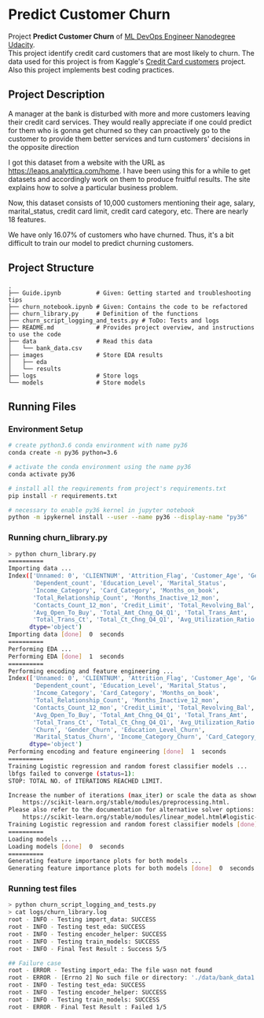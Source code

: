 # Predict Customer Churn

Project **Predict Customer Churn** of [ML DevOps Engineer Nanodegree Udacity](https://www.udacity.com/course/machine-learning-dev-ops-engineer-nanodegree--nd0821).  
This project identify credit card customers that are most likely to churn. The data used for this project is from Kaggle's [Credit Card customers](https://www.kaggle.com/datasets/sakshigoyal7/credit-card-customers/code) project. Also this project implements best coding practices.


## Project Description
A manager at the bank is disturbed with more and more customers leaving their credit card services. They would really appreciate if one could predict for them who is gonna get churned so they can proactively go to the customer to provide them better services and turn customers' decisions in the opposite direction

I got this dataset from a website with the URL as https://leaps.analyttica.com/home. I have been using this for a while to get datasets and accordingly work on them to produce fruitful results. The site explains how to solve a particular business problem.

Now, this dataset consists of 10,000 customers mentioning their age, salary, marital_status, credit card limit, credit card category, etc. There are nearly 18 features.

We have only 16.07% of customers who have churned. Thus, it's a bit difficult to train our model to predict churning customers.

## Project Structure
    .
    ├── Guide.ipynb          # Given: Getting started and troubleshooting tips
    ├── churn_notebook.ipynb # Given: Contains the code to be refactored
    ├── churn_library.py     # Definition of the functions
    ├── churn_script_logging_and_tests.py # ToDo: Tests and logs
    ├── README.md            # Provides project overview, and instructions to use the code
    ├── data                 # Read this data
    │   └── bank_data.csv
    ├── images               # Store EDA results 
    │   ├── eda
    │   └── results
    ├── logs                 # Store logs
    └── models               # Store models

## Running Files
### Environment Setup
```bash
# create python3.6 conda environment with name py36
conda create -n py36 python=3.6

# activate the conda environment using the name py36
conda activate py36

# install all the requirements from project's requirements.txt
pip install -r requirements.txt

# necessary to enable py36 kernel in jupyter notebook
python -m ipykernel install --user --name py36 --display-name "py36"
```

### Running churn_library.py
```bash
> python churn_library.py
==========
Importing data ...
Index(['Unnamed: 0', 'CLIENTNUM', 'Attrition_Flag', 'Customer_Age', 'Gender',
       'Dependent_count', 'Education_Level', 'Marital_Status',
       'Income_Category', 'Card_Category', 'Months_on_book',
       'Total_Relationship_Count', 'Months_Inactive_12_mon',
       'Contacts_Count_12_mon', 'Credit_Limit', 'Total_Revolving_Bal',
       'Avg_Open_To_Buy', 'Total_Amt_Chng_Q4_Q1', 'Total_Trans_Amt',
       'Total_Trans_Ct', 'Total_Ct_Chng_Q4_Q1', 'Avg_Utilization_Ratio'],
      dtype='object')
Importing data [done]  0  seconds
==========
Performing EDA ...
Performing EDA [done]  1  seconds
==========
Performing encoding and feature engineering ...
Index(['Unnamed: 0', 'CLIENTNUM', 'Attrition_Flag', 'Customer_Age', 'Gender',
       'Dependent_count', 'Education_Level', 'Marital_Status',
       'Income_Category', 'Card_Category', 'Months_on_book',
       'Total_Relationship_Count', 'Months_Inactive_12_mon',
       'Contacts_Count_12_mon', 'Credit_Limit', 'Total_Revolving_Bal',
       'Avg_Open_To_Buy', 'Total_Amt_Chng_Q4_Q1', 'Total_Trans_Amt',
       'Total_Trans_Ct', 'Total_Ct_Chng_Q4_Q1', 'Avg_Utilization_Ratio',
       'Churn', 'Gender_Churn', 'Education_Level_Churn',
       'Marital_Status_Churn', 'Income_Category_Churn', 'Card_Category_Churn'],
      dtype='object')
Performing encoding and feature engineering [done]  1  seconds
==========
Training Logistic regression and random forest classifier models ...
lbfgs failed to converge (status=1):
STOP: TOTAL NO. of ITERATIONS REACHED LIMIT.

Increase the number of iterations (max_iter) or scale the data as shown in:
    https://scikit-learn.org/stable/modules/preprocessing.html.
Please also refer to the documentation for alternative solver options:
    https://scikit-learn.org/stable/modules/linear_model.html#logistic-regression
Training Logistic regression and random forest classifier models [done]  277  seconds
==========
Loading models ...
Loading models [done]  0  seconds
==========
Generating feature importance plots for both models ...
Generating feature importance plots for both models [done]  0  seconds
```

### Running test files
```bash
> python churn_script_logging_and_tests.py
> cat logs/churn_library.log
root - INFO - Testing import_data: SUCCESS
root - INFO - Testing test_eda: SUCCESS
root - INFO - Testing encoder_helper: SUCCESS
root - INFO - Testing train_models: SUCCESS
root - INFO - Final Test Result : Success 5/5

## Failure case
root - ERROR - Testing import_eda: The file wasn not found
root - ERROR - [Errno 2] No such file or directory: './data/bank_data1.csv'
root - INFO - Testing test_eda: SUCCESS
root - INFO - Testing encoder_helper: SUCCESS
root - INFO - Testing train_models: SUCCESS
root - ERROR - Final Test Result : Failed 1/5
```
